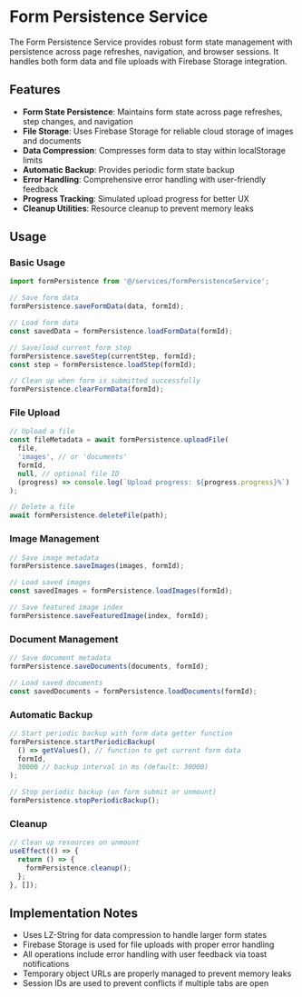 # Form Persistence Service

The Form Persistence Service provides robust form state management with persistence across page refreshes, navigation, and browser sessions. It handles both form data and file uploads with Firebase Storage integration.

## Features

- **Form State Persistence**: Maintains form state across page refreshes, step changes, and navigation
- **File Storage**: Uses Firebase Storage for reliable cloud storage of images and documents
- **Data Compression**: Compresses form data to stay within localStorage limits
- **Automatic Backup**: Provides periodic form state backup
- **Error Handling**: Comprehensive error handling with user-friendly feedback
- **Progress Tracking**: Simulated upload progress for better UX
- **Cleanup Utilities**: Resource cleanup to prevent memory leaks

## Usage

### Basic Usage

```jsx
import formPersistence from '@/services/formPersistenceService';

// Save form data
formPersistence.saveFormData(data, formId);

// Load form data
const savedData = formPersistence.loadFormData(formId);

// Save/load current form step
formPersistence.saveStep(currentStep, formId);
const step = formPersistence.loadStep(formId);

// Clean up when form is submitted successfully
formPersistence.clearFormData(formId);
```

### File Upload

```jsx
// Upload a file
const fileMetadata = await formPersistence.uploadFile(
  file,
  'images', // or 'documents'
  formId,
  null, // optional file ID
  (progress) => console.log(`Upload progress: ${progress.progress}%`)
);

// Delete a file
await formPersistence.deleteFile(path);
```

### Image Management

```jsx
// Save image metadata
formPersistence.saveImages(images, formId);

// Load saved images
const savedImages = formPersistence.loadImages(formId);

// Save featured image index
formPersistence.saveFeaturedImage(index, formId);
```

### Document Management

```jsx
// Save document metadata
formPersistence.saveDocuments(documents, formId);

// Load saved documents
const savedDocuments = formPersistence.loadDocuments(formId);
```

### Automatic Backup

```jsx
// Start periodic backup with form data getter function
formPersistence.startPeriodicBackup(
  () => getValues(), // function to get current form data
  formId,
  30000 // backup interval in ms (default: 30000)
);

// Stop periodic backup (on form submit or unmount)
formPersistence.stopPeriodicBackup();
```

### Cleanup

```jsx
// Clean up resources on unmount
useEffect(() => {
  return () => {
    formPersistence.cleanup();
  };
}, []);
```

## Implementation Notes

- Uses LZ-String for data compression to handle larger form states
- Firebase Storage is used for file uploads with proper error handling
- All operations include error handling with user feedback via toast notifications
- Temporary object URLs are properly managed to prevent memory leaks
- Session IDs are used to prevent conflicts if multiple tabs are open 